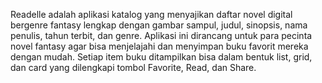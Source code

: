 Readelle adalah aplikasi katalog yang menyajikan daftar  novel digital bergenre fantasy lengkap dengan gambar sampul, judul, sinopsis, nama penulis, tahun terbit, dan genre. Aplikasi ini dirancang untuk para pecinta novel fantasy agar bisa menjelajahi dan menyimpan buku favorit mereka dengan mudah.
Setiap item buku ditampilkan bisa dalam bentuk list, grid, dan card yang dilengkapi tombol Favorite, Read, dan Share.
